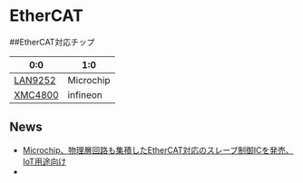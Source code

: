 # EtherCAT

##EtherCAT対応チップ

| 0:0 | 1:0 |
| -- | -- |
| [LAN9252](http://www.microchip.com/wwwproducts/Devices.aspx?product=LAN9252#utm_medium=Press-Release&utm_term=LAN9252_PR_4-16-15&utm_content=UNG&utm_campaign=LAN9252) | Microchip | |
| [XMC4800](https://www.infineon.com/cms/en/product/promopages/xmc4800/) | infineon||

## News

* [Microchip、物理層回路も集積したEtherCAT対応のスレーブ制御ICを発売、IoT用途向け](http://techon.nikkeibp.co.jp/article/NEWS/20150420/415123/)
* 